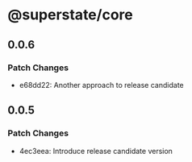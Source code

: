 # @superstate/core

## 0.0.6

### Patch Changes

- e68dd22: Another approach to release candidate

## 0.0.5

### Patch Changes

- 4ec3eea: Introduce release candidate version
